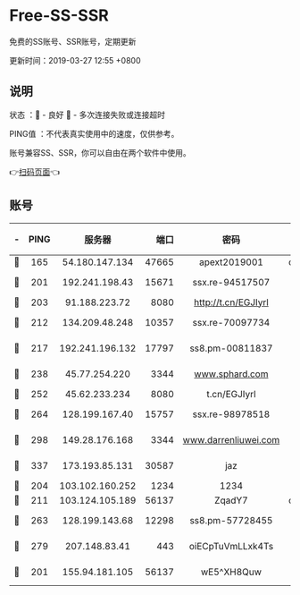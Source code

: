 # Free-SS-SSR

免费的SS账号、SSR账号，定期更新

更新时间：2019-03-27 12:55 +0800

## 说明

状态     ：🙂 - 良好 🙁 - 多次连接失败或连接超时

PING值   ：不代表真实使用中的速度，仅供参考。

账号兼容SS、SSR，你可以自由在两个软件中使用。

👉[扫码页面](https://liesauer.github.io/Free-SS-SSR/)👈

## 账号

|-|PING|服务器|端口|密码|加密方式|区域|
|:----:|:----:|:-----:|-----:|:----:|:----:|:----:|
|🙂|165|54.180.147.134|47665|apext2019001|chacha20|KR|
|🙂|201|192.241.198.43|15671|ssx.re-94517507|aes-256-cfb|US|
|🙂|203|91.188.223.72|8080|http://t.cn/EGJIyrl|rc4-md5|RU|
|🙂|212|134.209.48.248|10357|ssx.re-70097734|aes-256-cfb|US|
|🙂|217|192.241.196.132|17797|ss8.pm-00811837|aes-256-cfb|US|
|🙂|238|45.77.254.220|3344|www.sphard.com|aes-256-cfb|SG|
|🙂|252|45.62.233.234|8080|t.cn/EGJIyrl|rc4-md5|CA|
|🙂|264|128.199.167.40|15757|ssx.re-98978518|aes-256-cfb|SG|
|🙂|298|149.28.176.168|3344|www.darrenliuwei.com|aes-256-cfb|AU|
|🙂|337|173.193.85.131|30587|jaz|aes-256-cfb|US|
|🙂|204|103.102.160.252|1234|1234|rc4-md5|JP|
|🙂|211|103.124.105.189|56137|ZqadY7|chacha20|US|
|🙂|263|128.199.143.68|12298|ss8.pm-57728455|aes-256-cfb|SG|
|🙂|279|207.148.83.41|443|oiECpTuVmLLxk4Ts|aes-256-cfb|AU|
|🙁|201|155.94.181.105|56137|wE5^XH8Quw|aes-256-cfb|US|
